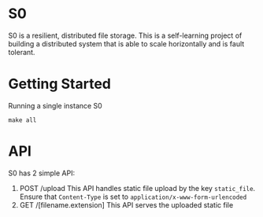 # S0
S0 is a resilient, distributed file storage. This is a self-learning project of building a distributed system that is able to scale horizontally and is fault tolerant. 

# Getting Started
Running a single instance S0
```
make all
```

# API
S0 has 2 simple API:
1. POST /upload
This API handles static file upload by the key `static_file`. Ensure that `Content-Type` is set to `application/x-www-form-urlencoded`
2. GET /[filename.extension]
This API serves the uploaded static file
